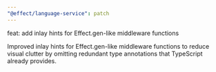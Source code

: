 ```yaml
---
"@effect/language-service": patch
---
```


feat: add inlay hints for Effect.gen-like middleware functions

Improved inlay hints for Effect.gen-like middleware functions to reduce visual clutter by omitting redundant type annotations that TypeScript already provides.

